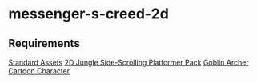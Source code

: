 # messenger-s-creed-2d

## Requirements
[Standard Assets](https://www.assetstore.unity3d.com/en/#!/content/32351)
[2D Jungle Side-Scrolling Platformer Pack](https://www.assetstore.unity3d.com/en/#!/content/78506)
[Goblin Archer Cartoon Character](https://www.assetstore.unity3d.com/en/#!/content/17253)
